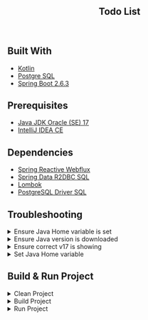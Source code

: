 <div id="top"></div>

<h2 align="center">Todo List</h2>
<br>

## Built With
* [Kotlin](https://kotlinlang.org/)
* [Postgre SQL](https://www.postgresql.org)
* [Spring Boot 2.6.3](https://spring.io)

## Prerequisites
* [Java JDK Oracle (SE) 17](https://www.oracle.com/java/technologies/downloads/#java17)
* [IntelliJ IDEA CE](https://www.jetbrains.com/idea/download/)

## Dependencies
* [Spring Reactive Webflux](https://mvnrepository.com/artifact/org.springframework.boot/spring-boot-starter-webflux)
* [Spring Data R2DBC SQL](https://mvnrepository.com/artifact/org.springframework.boot/spring-boot-starter-data-r2dbc)
* [Lombok](https://mvnrepository.com/artifact/org.projectlombok/lombok)
* [PostgreSQL Driver SQL](https://mvnrepository.com/artifact/org.postgresql/postgresql)

## Troubleshooting
<!-- Ensure Java Home variable is set -->
<details>
<summary>Ensure Java Home variable is set</summary>

```bash
echo $JAVA_HOME
```
Should see
```
/Library/Java/JavaVirtualMachines/jdk-17.0.1.jdk/Contents/Home
```
If not, you either don't have it downloaded, or Java Home variable is not set. <br>
</details>

<!-- Ensure Java version is downloaded -->
<details>
<summary>Ensure Java version is downloaded</summary>

```bash
/usr/libexec/java_home -V
```
Should see installed JDKs:
```
17.0.1 (x86_64) "Oracle Corporation" - "Java SE 17.0.1" /Library/Java/JavaVirtualMachines/jdk-17.0.1.jdk/Contents/Home
16.0.1 (x86_64) "Oracle Corporation" - "OpenJDK 16.0.1" /Users/user/Library/Java/JavaVirtualMachines/openjdk-16.0.1/Contents/Home
11.0.13 (x86_64) "Oracle Corporation" - "Java SE 11.0.13" /Library/Java/JavaVirtualMachines/jdk-11.0.13.jdk/Contents/Home
...
```
If not found, have not downloaded the JDK properly.<br>
</details>

<!-- Ensure correct v17 is showing -->
<details>
<summary>Ensure correct v17 is showing</summary>

```bash
/usr/libexec/java_home -v 17
```
Should see
```
/Library/Java/JavaVirtualMachines/jdk-17.0.1.jdk/Contents/Home
```
If you see a non-Oracle JDK, like open JDK, you need to uninstall it first. <br>
</details>

<!-- Set Java Home variable -->
<details>
<summary>Set Java Home variable</summary>

Find out what shell version you're using:
```bash
echo $SHELL
```
If you're using [ZSH](https://ohmyz.sh): you ought to be updating `~/.zshrc` else `~/.bash_profile` for the following steps. <br>

Update your profile:
```bash
[emacs/vim/atom] ~/.zshrc
```
Add the following line:
```bash
export JAVA_HOME=$(/usr/libexec/java_home -v 17)
```
Update shell profile
```bash
source ~/.zshrc
```
</details>

## Build & Run Project
<!-- Clean Project -->
<details>
<summary>Clean Project</summary>

```bash

```
</details>

<!-- Build Project -->
<details>
<summary>Build Project</summary>

```bash

```
</details>

<!-- Run Project -->
<details>
<summary>Run Project</summary>

```bash
./gradlew bootRun --args='--spring.profiles.active=dev'
```
</details>
